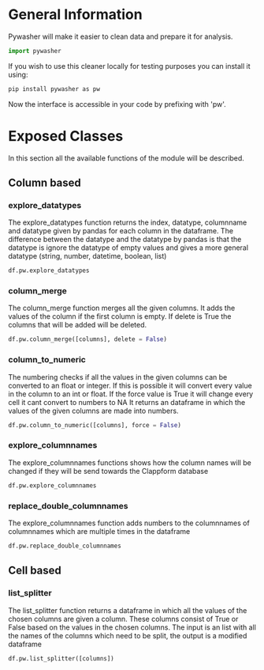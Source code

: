 # General Information
Pywasher will make it easier to clean data and prepare it for analysis.

```python
import pywasher
```

If you wish to use this cleaner locally for testing purposes you can install it using:
```bash
pip install pywasher as pw
```

Now the interface is accessible in your code by prefixing with 'pw'.

# Exposed Classes
In this section all the available functions of the module will be described.

## Column based

### explore_datatypes
The explore_datatypes function returns the index, datatype, columnname and datatype given by pandas for each column in the dataframe. 
The difference between the datatype and the datatype by pandas is that the datatype is ignore the datatype of empty values and gives a more general datatype (string, number, datetime, boolean, list)
```python
df.pw.explore_datatypes
```

### column_merge
The column_merge function merges all the given columns. It adds the values of the column if the first column is empty. If delete is True the columns that will be added will be deleted. 
```python
df.pw.column_merge([columns], delete = False)
```

### column_to_numeric
The numbering checks if all the values in the given columns can be converted to an float or integer. If this is possible it will convert every value in the column to an int or float. If the force value is True it will change every cell it cant convert to numbers to NA
It returns an dataframe in which the values of the given columns are made into numbers.
```python
df.pw.column_to_numeric([columns], force = False)
```

### explore_columnnames
The explore_columnnames functions shows how the column names will be changed if they will be send towards the Clappform database
```python
df.pw.explore_columnnames
```

### replace_double_columnnames
The explore_columnnames function adds numbers to the columnnames of columnnames which are multiple times in the dataframe
```python
df.pw.replace_double_columnnames
```

## Cell based
### list_splitter
The list_splitter function returns a dataframe in which all the values of the chosen columns are given a column. These columns consist of True or False based on the values in the chosen columns. 
The input is an list with all the names of the columns which need to be split, the output is a modified dataframe
```python
df.pw.list_splitter([columns])
```